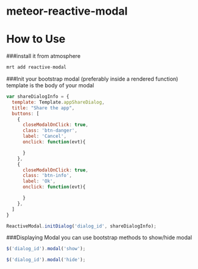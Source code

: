 meteor-reactive-modal
=====================

How to Use
=========
###install it from atmosphere


```js 
mrt add reactive-modal
```

###Init your bootstrap modal (preferably inside a rendered function) 
template is the body of your modal

```js
var shareDialogInfo = {
  template: Template.appShareDialog,
  title: "Share the app",
  buttons: [
    {
      closeModalOnClick: true,
      class: 'btn-danger',
      label: 'Cancel',
      onclick: function(evt){

      }
    },
    {
      closeModalOnClick: true,
      class: 'btn-info',
      label: 'Ok',
      onclick: function(evt){

      }
    },
  ]
}

ReactiveModal.initDialog('dialog_id', shareDialogInfo);
```
###Displaying Modal
you can use bootstrap methods to show/hide modal
```js
$('dialog_id').modal('show');
```

```js
$('dialog_id').modal('hide');
```







